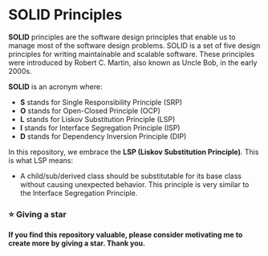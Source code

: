 # SOLID Principles

**SOLID** principles are the software design principles that enable us to manage most of the software design problems. SOLID is a set of five design principles for writing maintainable and scalable software. These principles were introduced by Robert C. Martin, also known as Uncle Bob, in the early 2000s.

**SOLID** is an acronym where:

- **S** stands for Single Responsibility Principle (SRP)
- **O** stands for Open-Closed Principle (OCP)
- **L** stands for Liskov Substitution Principle (LSP)
- **I** stands for Interface Segregation Principle (ISP)
- **D** stands for Dependency Inversion Principle (DIP)

In this repository, we embrace the **LSP (Liskov Substitution Principle)**. This is what LSP means:

- A child/sub/derived class should be substitutable for its base class without causing unexpected behavior. This principle is very similar to the Interface Segregation Principle.

### ⭐ Giving a star

**If you find this repository valuable, please consider motivating me to create more by giving a star. Thank you.**
